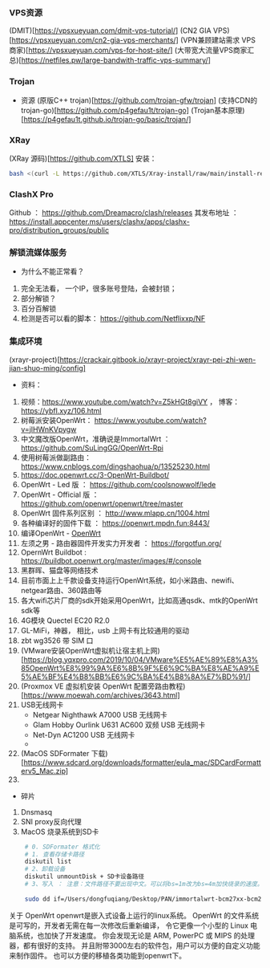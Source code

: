 
### VPS资源
(DMIT)[https://vpsxueyuan.com/dmit-vps-tutorial/]
(CN2 GIA VPS)[https://vpsxueyuan.com/cn2-gia-vps-merchants/]
(VPN兼顾建站需求 VPS商家)[https://vpsxueyuan.com/vps-for-host-site/]
(大带宽大流量VPS商家汇总)[https://netfiles.pw/large-bandwith-traffic-vps-summary/]
### Trojan
- 资源
    (原版C++ trojan)[https://github.com/trojan-gfw/trojan]
    (支持CDN的trojan-go)[https://github.com/p4gefau1t/trojan-go]
    (Trojan基本原理)[https://p4gefau1t.github.io/trojan-go/basic/trojan/]

### XRay
(XRay 源码)[https://github.com/XTLS]
安装：
```sh
bash <(curl -L https://github.com/XTLS/Xray-install/raw/main/install-release.sh) install
```

### ClashX Pro 
Github ： https://github.com/Dreamacro/clash/releases 
其发布地址 ： https://install.appcenter.ms/users/clashx/apps/clashx-pro/distribution_groups/public

### 解锁流媒体服务
- 为什么不能正常看？
1. 完全无法看， 一个IP，很多账号登陆，会被封锁；
2. 部分解锁？
3. 百分百解锁
4. 检测是否可以看的脚本： https://github.com/Netflixxp/NF

### 集成环境
(xrayr-project)[https://crackair.gitbook.io/xrayr-project/xrayr-pei-zhi-wen-jian-shuo-ming/config]

- 资料：
1. 视频：https://www.youtube.com/watch?v=Z5kHGt8giVY ， 博客： https://ybfl.xyz/106.html
2. 树莓派安装OpenWrt： https://www.youtube.com/watch?v=jlHWnKVpygw
3. 中文魔改版OpenWrt，准确说是ImmortalWrt ： https://github.com/SuLingGG/OpenWrt-Rpi
4. 使用树莓派做副路由： https://www.cnblogs.com/dingshaohua/p/13525230.html
5. https://doc.openwrt.cc/3-OpenWrt-Buildbot/
6. OpenWrt - Led 版 ： https://github.com/coolsnowwolf/lede
7. OpenWrt - Official 版 ： https://github.com/openwrt/openwrt/tree/master
8. OpenWrt 固件系列区别 ： http://www.mlapp.cn/1004.html
9. 各种编译好的固件下载 ： https://openwrt.mpdn.fun:8443/
10. 编译OpenWrt - [OpenWrt](https://www.moewah.com/archives/4003.html)
11. 左须之男 - 路由器固件开发实力开发者 ： https://forgotfun.org/
12. OpernWrt Buildbot : https://buildbot.openwrt.org/master/images/#/console
13. 黑群晖、猫盘等网络技术
14. 目前市面上上千款设备支持运行OpenWrt系统，如小米路由、newifi、netgear路由、360路由等
15. 各大wifi芯片厂商的sdk开始采用OpenWrt，比如高通qsdk、mtk的OpenWrt sdk等
16. 4G模块 Quectel EC20 R2.0
17. GL-MiFi，神器， 相比，usb 上网卡有比较通用的驱动
18. zbt wg3526 带 SIM 口
19. (VMware安装OpenWrt虚拟机让宿主机上网)[https://blog.yqxpro.com/2019/10/04/VMware%E5%AE%89%E8%A3%85OpenWrt%E8%99%9A%E6%8B%9F%E6%9C%BA%E8%AE%A9%E5%AE%BF%E4%B8%BB%E6%9C%BA%E4%B8%8A%E7%BD%91/]
20. (Proxmox VE 虚拟机安装 OpenWrt 配置旁路由教程)[https://www.moewah.com/archives/3643.html]
21. USB无线网卡
    - Netgear Nighthawk A7000 USB 无线网卡
    - Glam Hobby Ourlink U631 AC600 双频 USB 无线网卡
    - Net-Dyn AC1200 USB 无线网卡
    - 
22. (MacOS SDFormater 下载)[https://www.sdcard.org/downloads/formatter/eula_mac/SDCardFormatterv5_Mac.zip]
23. 


- 碎片
1. Dnsmasq 
2. SNI proxy反向代理
3. MacOS 烧录系统到SD卡
   ```sh
    # 0. SDFormater 格式化
    # 1. 查看存储卡路径
    diskutil list
    # 2、卸载设备
    diskutil unmountDisk + SD卡设备路径
    # 3、写入 ： 注意：文件路径不要出现中文。可以将bs=1m改为bs=4m加快烧录的速度。
    
    sudo dd if=/Users/dongfuqiang/Desktop/PAN/immortalwrt-bcm27xx-bcm2711-rpi-4-ext4-factory.img of=/dev/disk4 bs=1m;sync
   ```


关于 OpenWrt
openwrt是嵌入式设备上运行的linux系统。
OpenWrt 的文件系统是可写的，开发者无需在每一次修改后重新编译，
令它更像一个小型的 Linux 电脑系统，也加快了开发速度。
你会发现无论是 ARM, PowerPC 或 MIPS 的处理器，都有很好的支持。
并且附带3000左右的软件包，用户可以方便的自定义功能来制作固件。
也可以方便的移植各类功能到openwrt下。
